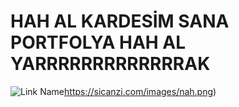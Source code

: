 # HAH AL KARDESİM SANA PORTFOLYA HAH AL YARRRRRRRRRRRRRAK 

![Link Name](https://sicanzi.com/images/nah.png)https://sicanzi.com/images/nah.png)  

